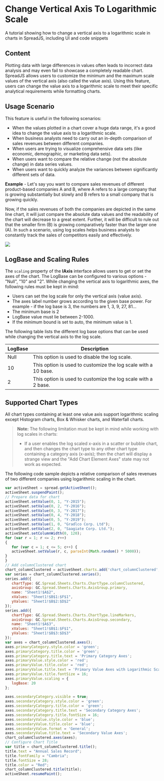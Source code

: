 # Change Vertical Axis To Logarithmic Scale

A tutorial showing how to change a vertical axis to a logarithmic scale in charts in SpreadJS, including UI and code snippets

## Content

Plotting data with large differences in values often leads to incorrect data analysis and may even fail to showcase a completely readable chart. SpreadJS allows users to customize the minimum and the maximum scale values of the vertical axis (also called the value axis). Using this feature, users can change the value axis to a logarithmic scale to meet their specific analytical requirements while formatting charts.

## Usage Scenario

This feature is useful in the following scenarios:

* When the values plotted in a chart cover a huge data range, it's a good idea to change the value axis to a logarithmic scale.
* When business analysts need to carry out an in-depth comparison of sales revenues between different companies.
* When users are trying to visualize comprehensive data sets (like economic, demographic, or marketing data sets).
* When users want to compare the relative change (not the absolute change) in data series values.
* When users want to quickly analyze the variances between significantly different sets of data.

**Example** \- Let's say you want to compare sales revenues of different product\-based companies A and B\, where A refers to a large company that is growing substantially but slowly and B refers to a small company that is growing quickly\.

Now, if the sales revenues of both the companies are depicted in the same line chart, it will just compare the absolute data values and the readability of the chart will decrease to a great extent. Further, it will be difficult to rule out that the smaller firm (B) is growing comparatively faster than the larger one (A). In such a scenario, using log scales helps business analysts to constantly track the sales of competitors easily and effectively.

![](/DOCUMENT_SITE_LINK_PREFIX_HERE/document-site-files/images/8d606653-16a0-474d-b9dc-e2b4d01c2446/images/spreadjsv13images/log-axes.png)

## LogBase and Scaling Rules

The `scaling` property of the **IAxis** interface allows users to get or set the axes of the chart. The LogBase can be configured to various options - "Null", "10" and "2". While changing the vertical axis to logarithmic axes, the following rules must be kept in mind:

* Users can set the log scale for only the vertical axis (value axis).
* The axes label number grows according to the given base power.
    For example - if the log base is 3, the numbers are 1, 3, 9, 27, 81...
* The minimum base is 2
* LogBase value must lie between 2-1000.
* If the minimum bound is set to auto, the minimum value is 1.

The following table lists the different log base options that can be used while changing the vertical axis to the log scale.

| **LogBase** | **Description** |
| ------- | ----------- |
| Null | This option is used to disable the log scale. |
| 10 | This option is used to customize the log scale with a 10 base. |
| 2 | This option is used to customize the log scale with a 2 base. |

## Supported Chart Types

All chart types containing at least one value axis support logarithmic scaling except Histogram charts, Box & Whisker charts, and Waterfall charts.

> **Note:** The following limitation must be kept in mind while working with log scales in charts:
>
> * If a user enables the log scaled x-axis in a scatter or bubble chart, and then changes the chart type to any other chart type containing a category axis (x-axis); then the chart will display a strange view and the "Add Chart Element Axes" state may not work as expected.

The following code sample depicts a relative comparison of sales revenues of two different companies using logarithmic scaling in the chart.

```javascript
var activeSheet = spread.getActiveSheet();
activeSheet.suspendPaint();
// Prepare data for chart
activeSheet.setValue(0, 1, "Y-2015");
activeSheet.setValue(0, 2, "Y-2016");
activeSheet.setValue(0, 3, "Y-2017");
activeSheet.setValue(0, 4, "Y-2018");
activeSheet.setValue(0, 5, "Y-2019");
activeSheet.setValue(1, 0, "Gradlco Corp. Ltd");
activeSheet.setValue(2, 0, "Saagiate Corp. Ltd.");
activeSheet.setColumnWidth(0, 120);
for (var r = 1; r <= 2; r++)
{
   for (var c = 1; c <= 5; c++) {
   activeSheet.setValue(r, c, parseInt(Math.random() * 5000));
}
}
// Add columnClustered chart
chart_columnClustered = activeSheet.charts.add('chart_columnClustered', GC.Spread.Sheets.Charts.ChartType.columnClustered, 50, 100, 600, 400);
var series = chart_columnClustered.series();
series.add({
   chartType: GC.Spread.Sheets.Charts.ChartType.columnClustered,
   axisGroup: GC.Spread.Sheets.Charts.AxisGroup.primary,
   name: "Sheet1!$A$2",
   xValues: "Sheet1!$B$1:$F$1",
   yValues: "Sheet1!$B$2:$D$2"
});
series.add({
   chartType: GC.Spread.Sheets.Charts.ChartType.lineMarkers,
   axisGroup: GC.Spread.Sheets.Charts.AxisGroup.secondary,
   name: "Sheet1!$A$3",
   xValues: "Sheet1!$B$1:$F$1",
   yValues: "Sheet1!$B$3:$D$3"
});
var axes = chart_columnClustered.axes();
axes.primaryCategory.style.color = 'green';
axes.primaryCategory.title.color = 'green';
axes.primaryCategory.title.text = 'Primary Category Axes';
axes.primaryValue.style.color = 'red';
axes.primaryValue.title.color = 'red';
axes.primaryValue.title.text = 'Primary Value Axes with Logarithmic Scaling';
axes.primaryValue.title.fontSize = 16;
axes.primaryValue.scaling = {
   logBase: 20
};
           
axes.secondaryCategory.visible = true;
axes.secondaryCategory.style.color = 'green';
axes.secondaryCategory.title.color = 'green';
axes.secondaryCategory.title.text = 'Secondary Category Axes';
axes.secondaryCategory.title.fontSize = 16;
axes.secondaryValue.style.color = 'blue';
axes.secondaryValue.title.color = 'blue';
axes.secondaryValue.format = 'General';
axes.secondaryValue.title.text = 'Secondary Value Axes';
chart_columnClustered.axes(axes);
// Configure Chart Title
var title = chart_columnClustered.title();
title.text = "Annual Sales Record";
title.fontFamily = "Cambria";
title.fontSize = 28;
title.color = "Red";
chart_columnClustered.title(title);
activeSheet.resumePaint();
```